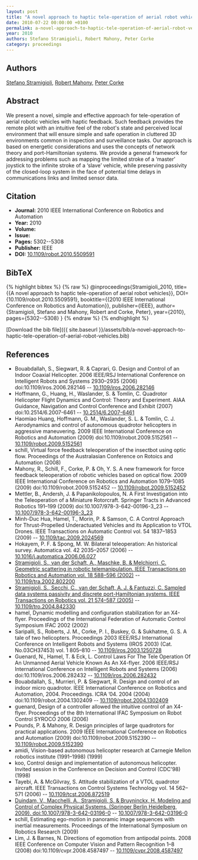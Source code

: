 ```yaml
---
layout: post
title: "A novel approach to haptic tele-operation of aerial robot vehicles"
date: 2010-07-22 00:00:00 +0100
permalink: a-novel-approach-to-haptic-tele-operation-of-aerial-robot-vehicles
year: 2010
authors: Stefano Stramigioli, Robert Mahony, Peter Corke
category: proceedings
---
```

 
## Authors
[Stefano Stramigioli](authors/stefano-stramigioli), [Robert Mahony](authors/robert-mahony), [Peter Corke](authors/peter-corke)
 
## Abstract
We present a novel, simple and effective approach for tele-operation of aerial robotic vehicles with haptic feedback. Such feedback provides the remote pilot with an intuitive feel of the robot's state and perceived local environment that will ensure simple and safe operation in cluttered 3D environments common in inspection and surveillance tasks. Our approach is based on energetic considerations and uses the concepts of network theory and port-Hamiltonian systems. We provide a general framework for addressing problems such as mapping the limited stroke of a ‘master’ joystick to the infinite stroke of a ‘slave’ vehicle, while preserving passivity of the closed-loop system in the face of potential time delays in communications links and limited sensor data.
 
## Citation
- **Journal:** 2010 IEEE International Conference on Robotics and Automation
- **Year:** 2010
- **Volume:** 
- **Issue:** 
- **Pages:** 5302--5308
- **Publisher:** IEEE
- **DOI:** [10.1109/robot.2010.5509591](https://doi.org/10.1109/robot.2010.5509591)
 
## BibTeX
{% highlight bibtex %}
{% raw %}
@inproceedings{Stramigioli_2010,
  title={{A novel approach to haptic tele-operation of aerial robot vehicles}},
  DOI={10.1109/robot.2010.5509591},
  booktitle={{2010 IEEE International Conference on Robotics and Automation}},
  publisher={IEEE},
  author={Stramigioli, Stefano and Mahony, Robert and Corke, Peter},
  year={2010},
  pages={5302--5308}
}
{% endraw %}
{% endhighlight %}
 
[Download the bib file]({{ site.baseurl }}/assets/bib/a-novel-approach-to-haptic-tele-operation-of-aerial-robot-vehicles.bib)
 
## References
- Bouabdallah, S., Siegwart, R. & Caprari, G. Design and Control of an Indoor Coaxial Helicopter. 2006 IEEE/RSJ International Conference on Intelligent Robots and Systems 2930–2935 (2006) doi:10.1109/iros.2006.282146 -- [10.1109/iros.2006.282146](https://doi.org/10.1109/iros.2006.282146)
- Hoffmann, G., Huang, H., Waslander, S. & Tomlin, C. Quadrotor Helicopter Flight Dynamics and Control: Theory and Experiment. AIAA Guidance, Navigation and Control Conference and Exhibit (2007) doi:10.2514/6.2007-6461 -- [10.2514/6.2007-6461](https://doi.org/10.2514/6.2007-6461)
- Haomiao Huang, Hoffmann, G. M., Waslander, S. L. & Tomlin, C. J. Aerodynamics and control of autonomous quadrotor helicopters in aggressive maneuvering. 2009 IEEE International Conference on Robotics and Automation (2009) doi:10.1109/robot.2009.5152561 -- [10.1109/robot.2009.5152561](https://doi.org/10.1109/robot.2009.5152561)
- schill, Virtual force feedback teleoperation of the insectbot using optic flow. Proceedings of the Australasian Conference on Rotoics and Automation (2008)
- Mahony, R., Schill, F., Corke, P. & Oh, Y. S. A new framework for force feedback teleoperation of robotic vehicles based on optical flow. 2009 IEEE International Conference on Robotics and Automation 1079–1085 (2009) doi:10.1109/robot.2009.5152452 -- [10.1109/robot.2009.5152452](https://doi.org/10.1109/robot.2009.5152452)
- Mettler, B., Andersh, J. & Papanikolopoulos, N. A First Investigation into the Teleoperation of a Miniature Rotorcraft. Springer Tracts in Advanced Robotics 191–199 (2009) doi:10.1007/978-3-642-00196-3_23 -- [10.1007/978-3-642-00196-3_23](https://doi.org/10.1007/978-3-642-00196-3_23)
- Minh-Duc Hua, Hamel, T., Morin, P. & Samson, C. A Control Approach for Thrust-Propelled Underactuated Vehicles and its Application to VTOL Drones. IEEE Transactions on Automatic Control vol. 54 1837–1853 (2009) -- [10.1109/tac.2009.2024569](https://doi.org/10.1109/tac.2009.2024569)
- Hokayem, P. F. & Spong, M. W. Bilateral teleoperation: An historical survey. Automatica vol. 42 2035–2057 (2006) -- [10.1016/j.automatica.2006.06.027](https://doi.org/10.1016/j.automatica.2006.06.027)
- [Stramigioli, S., van der Schaft, A., Maschke, B. & Melchiorri, C. Geometric scattering in robotic telemanipulation. IEEE Transactions on Robotics and Automation vol. 18 588–596 (2002)](geometric-scattering-in-robotic-telemanipulation) -- [10.1109/tra.2002.802200](https://doi.org/10.1109/tra.2002.802200)
- [Stramigioli, S., Secchi, C., van der Schaft, A. J. & Fantuzzi, C. Sampled data systems passivity and discrete port-Hamiltonian systems. IEEE Transactions on Robotics vol. 21 574–587 (2005)](sampled-data-systems-passivity-and-discrete-port-hamiltonian-systems) -- [10.1109/tro.2004.842330](https://doi.org/10.1109/tro.2004.842330)
- hamel, Dynamic modelling and configuration stabilization for an X4-flyer. Proceedings of the International Federation of Automatic Control Symposium IFAC 2002 (2002)
- Saripalli, S., Roberts, J. M., Corke, P. I., Buskey, G. & Sukhatme, G. S. A tale of two helicopters. Proceedings 2003 IEEE/RSJ International Conference on Intelligent Robots and Systems (IROS 2003) (Cat. No.03CH37453) vol. 1 805–810 -- [10.1109/iros.2003.1250728](https://doi.org/10.1109/iros.2003.1250728)
- Guenard, N., Hamel, T. & Eck, L. Control Laws For The Tele Operation Of An Unmanned Aerial Vehicle Known As An X4-flyer. 2006 IEEE/RSJ International Conference on Intelligent Robots and Systems (2006) doi:10.1109/iros.2006.282432 -- [10.1109/iros.2006.282432](https://doi.org/10.1109/iros.2006.282432)
- Bouabdallah, S., Murrieri, P. & Siegwart, R. Design and control of an indoor micro quadrotor. IEEE International Conference on Robotics and Automation, 2004. Proceedings. ICRA ’04. 2004 (2004) doi:10.1109/robot.2004.1302409 -- [10.1109/robot.2004.1302409](https://doi.org/10.1109/robot.2004.1302409)
- guenard, Design of a controller allowed the intuitive control of an X4-flyer. Proceedings of the 8th International IFAC Symposium on Robot Control SYROCO 2006 (2006)
- Pounds, P. & Mahony, R. Design principles of large quadrotors for practical applications. 2009 IEEE International Conference on Robotics and Automation (2009) doi:10.1109/robot.2009.5152390 -- [10.1109/robot.2009.5152390](https://doi.org/10.1109/robot.2009.5152390)
- amidi, Vision-based autonomous helicopter research at Carnegie Mellon robotics institute (1991&#x2013;1998) (1999)
- koo, Control design and implementation of autonomous helicopter. Invited session in the Conference on Decision and Control (CDC'98) (1998)
- Tayebi, A. & McGilvray, S. Attitude stabilization of a VTOL quadrotor aircraft. IEEE Transactions on Control Systems Technology vol. 14 562–571 (2006) -- [10.1109/tcst.2006.872519](https://doi.org/10.1109/tcst.2006.872519)
- [Duindam, V., Macchelli, A., Stramigioli, S. & Bruyninckx, H. Modeling and Control of Complex Physical Systems. (Springer Berlin Heidelberg, 2009). doi:10.1007/978-3-642-03196-0](modeling-and-control-of-complex-physical-systems) -- [10.1007/978-3-642-03196-0](https://doi.org/10.1007/978-3-642-03196-0)
- schill, Estimating ego-motion in panoramic image sequences with inertial measurements. Proceedings of the International Symposium on Robotics Research (2009)
- Lim, J. & Barnes, N. Directions of egomotion from antipodal points. 2008 IEEE Conference on Computer Vision and Pattern Recognition 1–8 (2008) doi:10.1109/cvpr.2008.4587497 -- [10.1109/cvpr.2008.4587497](https://doi.org/10.1109/cvpr.2008.4587497)

